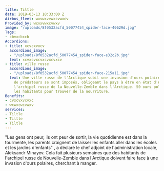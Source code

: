 ```yaml
---
title: Tiltle
date: 2019-03-13 10:33:00 Z
Airbus_fleet: wxvwxvvwxcvwxcv
Provided_by: wxvxvwxcvwxv
image: "/uploads/8f0532acfd_50077454_spider-face-40629d.jpg"
Tags:
- cbvxcbxcb
Accordions:
- title: xcvcxvxcv
  accordions_image:
  - "/uploads/8f0532acfd_50077454_spider-face-e32c2b.jpg"
  text: xcvxcvxcvxcvxcvxcv
- title: ville russe
  accordions_image:
  - "/uploads/8f0532acfd_50077454_spider-face-215a11.jpg"
  text: Une ville russe de l'Arctique subit une invasion d'ours polaires, des dizaines
    de prédateurs se sont imposés, obligeant le pays à être en état d'urgence dans
    l'archipel russe de la Nouvelle-Zemble dans l'Arctique. 50 ours polaires harcèlent
    les habitants pour trouver de la nourriture.
Benefits:
- cvxcvxvcvxc
- wcwxcwcvwxv
services:
- Tiltle
- Tiltle
- Tiltle
---
```


"Les gens ont peur, ils ont peur de sortir, la vie quotidienne est dans la tourmente, les parents craignent de laisser les enfants aller dans les écoles et les jardins d'enfants" , a déclaré le chef adjoint de l'administration locale, Aleksandr Minayev. Cela fait plusieurs semaines que des habitants de l'archipel russe de Nouvelle-Zemble dans l'Arctique doivent faire face à une invasion d'ours polaires, cherchant à manger.

